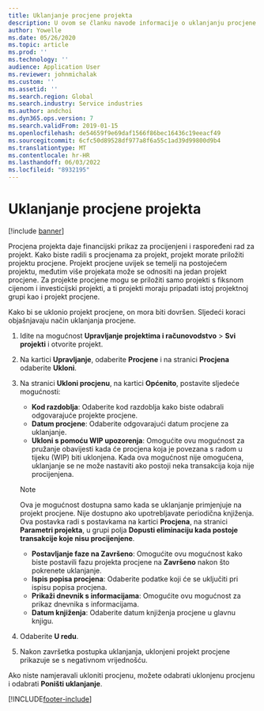 ```yaml
---
title: Uklanjanje procjene projekta
description: U ovom se članku navode informacije o uklanjanju procjene projekta nakon što se dovrši.
author: Yowelle
ms.date: 05/26/2020
ms.topic: article
ms.prod: ''
ms.technology: ''
audience: Application User
ms.reviewer: johnmichalak
ms.custom: ''
ms.assetid: ''
ms.search.region: Global
ms.search.industry: Service industries
ms.author: andchoi
ms.dyn365.ops.version: 7
ms.search.validFrom: 2019-01-15
ms.openlocfilehash: de54659f9e69daf1566f86bec16436c19eeacf49
ms.sourcegitcommit: 6cfc50d89528df977a8f6a55c1ad39d99800d9b4
ms.translationtype: MT
ms.contentlocale: hr-HR
ms.lasthandoff: 06/03/2022
ms.locfileid: "8932195"
---
```

# <a name="eliminate-a-project-estimate"></a>Uklanjanje procjene projekta

[!include [banner](../includes/banner.md)]

Procjena projekta daje financijski prikaz za procijenjeni i raspoređeni rad za projekt. Kako biste radili s procjenama za projekt, projekt morate priložiti projektu procjene. Projekt procjene uvijek se temelji na postojećem projektu, međutim više projekata može se odnositi na jedan projekt procjene. Za projekte procjene mogu se priložiti samo projekti s fiksnom cijenom i investicijski projekti, a ti projekti moraju pripadati istoj projektnoj grupi kao i projekt procjene.

Kako bi se uklonio projekt procjene, on mora biti dovršen. Sljedeći koraci objašnjavaju način uklanjanja procjene.

1. Idite na mogućnost **Upravljanje projektima i računovodstvo** > **Svi projekti** i otvorite projekt. 
2. Na kartici **Upravljanje**, odaberite **Procjene** i na stranici **Procjena** odaberite **Ukloni**.
3. Na stranici **Ukloni procjenu**, na kartici **Općenito**, postavite sljedeće mogućnosti:

   - **Kod razdoblja**: Odaberite kod razdoblja kako biste odabrali odgovarajuće projekte procjene. 
   - **Datum procjene**: Odaberite odgovarajući datum procjene za uklanjanje.
   - **Ukloni s pomoću WIP upozorenja**: Omogućite ovu mogućnost za pružanje obavijesti kada će procjena koja je povezana s radom u tijeku (WIP) biti uklonjena. Kada ova mogućnost nije omogućena, uklanjanje se ne može nastaviti ako postoji neka transakcija koja nije procijenjena. 
   > [!NOTE]
   > Ova je mogućnost dostupna samo kada se uklanjanje primjenjuje na projekt procjene. Nije dostupno ako upotrebljavate periodična knjiženja. Ova postavka radi s postavkama na kartici **Procjena**, na stranici **Parametri projekta**, u grupi polja **Dopusti eliminaciju kada postoje transakcije koje nisu procijenjene**.
   - **Postavljanje faze na Završeno**: Omogućite ovu mogućnost kako biste postavili fazu projekta procjene na **Završeno** nakon što pokrenete uklanjanje.
   - **Ispis popisa procjena**: Odaberite podatke koji će se uključiti pri ispisu popisa procjena.
   - **Prikaži dnevnik s informacijama**: Omogućite ovu mogućnost za prikaz dnevnika s informacijama.
   - **Datum knjiženja**: Odaberite datum knjiženja procjene u glavnu knjigu.

4.  Odaberite **U redu**.
5. Nakon završetka postupka uklanjanja, uklonjeni projekt procjene prikazuje se s negativnom vrijednošću. 

Ako niste namjeravali ukloniti procjenu, možete odabrati uklonjenu procjenu i odabrati **Poništi uklanjanje**.   


[!INCLUDE[footer-include](../includes/footer-banner.md)]